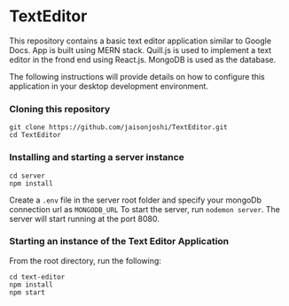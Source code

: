 # TextEditor

This repository contains a basic text editor application similar to Google Docs. App is built using MERN stack. Quill.js is used to implement a text editor in the frond end using React.js. MongoDB is used as the database.

The following instructions will provide details on how to configure this application in your desktop development environment.

### Cloning this repository


```
git clone https://github.com/jaisonjoshi/TextEditor.git
cd TextEditor
```

### Installing and starting a server instance

```
cd server
npm install
```
Create a `.env` file in the server root folder and specify your mongoDb connection url as `MONGODB_URL`
To start the server, run `nodemon server`. The server will start running at the port 8080.

### Starting an instance of the Text Editor Application
From the root directory, run the following:
```
cd text-editor
npm install
npm start
```

